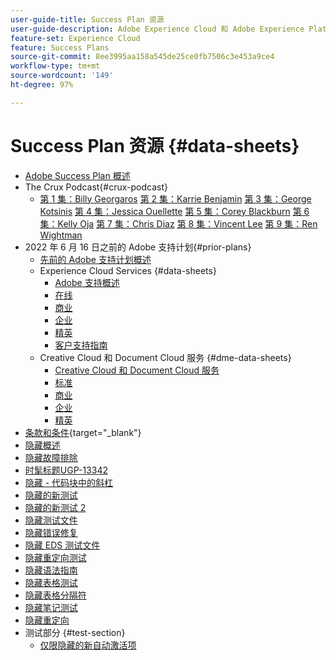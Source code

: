 ```yaml
---
user-guide-title: Success Plan 资源
user-guide-description: Adobe Experience Cloud 和 Adobe Experience Platform 的 Success Plan 和支持资源。
feature-set: Experience Cloud
feature: Success Plans
source-git-commit: 8ee3995aa158a545de25ce0fb7506c3e453a9ce4
workflow-type: tm+mt
source-wordcount: '149'
ht-degree: 97%

---
```



# Success Plan 资源 {#data-sheets}

+ [Adobe Success Plan 概述](overview.md)
+ The Crux Podcast{#crux-podcast}
   + [第 1 集：Billy Georgaros](episode1.md)
     [第 2 集：Karrie Benjamin](episode2.md)
     [第 3 集：George Kotsinis](episode3.md)
     [第 4 集：Jessica Ouellette](episode4.md)
     [第 5 集：Corey Blackburn](episode5.md)
     [第 6 集：Kelly Oja](episode6.md)
     [第 7 集：Chris Diaz](episode7.md)
     [第 8 集：Vincent Lee](episode8.md)
     [第 9 集：Ren Wightman](episode9.md)
+ 2022 年 6 月 16 日之前的 Adobe 支持计划{#prior-plans}
   + [先前的 Adobe 支持计划概述](overview-prior-plans.md)
   + Experience Cloud Services {#data-sheets}
      + [Adobe 支持概述](dx-overview.md)
      + [在线](online.md)
      + [商业](business.md)
      + [企业](enterprise.md)
      + [精英](elite.md)
      + [客户支持指南](support-guide.md)
   + Creative Cloud 和 Document Cloud 服务 {#dme-data-sheets}
      + [Creative Cloud 和 Document Cloud 服务](dme-overview.md)
      + [标准](dme-standard.md)
      + [商业](dme-business.md)
      + [企业](dme-enterprise.md)
      + [精英](dme-elite.md)
+ [条款和条件](https://helpx.adobe.com/cn/support/programs/support-policies-terms-conditions.html){target="_blank"}
+ [隐藏概述](hidden-overview.md)
+ [隐藏故障排除](hidden-trouble.md)
+ [时髦标题UGP-13342](hidden-funky-headings.md)
+ [隐藏 - 代码块中的斜杠](hidden/slashes-in-code-blocks.md)
+ [隐藏的新测试](hidden-new-test.md)
+ [隐藏的新测试 2](hidden-new-test-2.md)
+ [隐藏测试文件](hidden-test.md)
+ [隐藏错误修复](hidden/bug-fixes.md)
+ [隐藏 EDS 测试文件](hidden/test-page.md)
+ [隐藏重定向测试](hidden/test-redirection.md)
+ [隐藏语法指南](hidden/syntax-style-guide.md)
+ [隐藏表格测试](hidden/tables.md)
+ [隐藏表格分隔符](hidden/table-breaks.md)
+ [隐藏笔记测试](hidden/note-test.md)
+ [隐藏重定向](hidden/redirect-tests.md)
+ 测试部分  {#test-section}
   + [仅限隐藏的新自动激活项](hidden/autoactivate.md)

<!--
+ [Hidden Lakshay test](hidden-lakshay-test.md)

+ [Hidden table breaks](hidden/table-breaks.md)


Articles must be added to this TOC file in order to render.

Use this list format to specify links to articles and section headings that expand and collapse in the left rail of the user guide.

An article link CANNOT be used as a section heading.
-->
